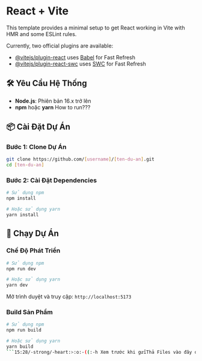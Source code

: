 # React + Vite

This template provides a minimal setup to get React working in Vite with HMR and some ESLint rules.

Currently, two official plugins are available:

- [@vitejs/plugin-react](https://github.com/vitejs/vite-plugin-react/blob/main/packages/plugin-react/README.md) uses [Babel](https://babeljs.io/) for Fast Refresh
- [@vitejs/plugin-react-swc](https://github.com/vitejs/vite-plugin-react-swc) uses [SWC](https://swc.rs/) for Fast Refresh

## 🛠️ Yêu Cầu Hệ Thống

- **Node.js**: Phiên bản 16.x trở lên
- **npm** hoặc **yarn**
  How to run???

## 📦 Cài Đặt Dự Án

### Bước 1: Clone Dự Án

```bash
git clone https://github.com/[username]/[ten-du-an].git
cd [ten-du-an]
```

### Bước 2: Cài Đặt Dependencies

```bash
# Sử dụng npm
npm install

# Hoặc sử dụng yarn
yarn install
```

## 🚀 Chạy Dự Án

### Chế Độ Phát Triển

```bash
# Sử dụng npm
npm run dev

# Hoặc sử dụng yarn
yarn dev
```

Mở trình duyệt và truy cập: `http://localhost:5173`

### Build Sản Phẩm

````bash
# Sử dụng npm
npm run build

# Hoặc sử dụng yarn
yarn build
```​15:28/-strong/-heart:>:o:-((:-h Xem trước khi gửiThả Files vào đây để xem lại trước khi gửi
````
